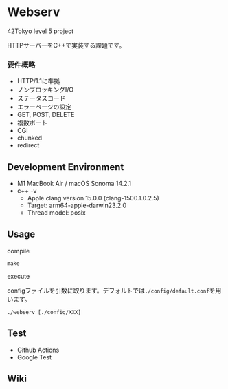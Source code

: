# Webserv
42Tokyo level 5 project

HTTPサーバーをC++で実装する課題です。

### 要件概略
- HTTP/1.1に準拠
- ノンブロッキングI/O
- ステータスコード
- エラーページの設定
- GET, POST, DELETE
- 複数ポート
- CGI
- chunked
- redirect

## Development Environment
- M1 MacBook Air / macOS Sonoma 14.2.1
- c++ -v
	- Apple clang version 15.0.0 (clang-1500.1.0.2.5)
	- Target: arm64-apple-darwin23.2.0
	- Thread model: posix

## Usage

compile
```
make
```

execute

configファイルを引数に取ります。デフォルトでは`./config/default.conf`を用います。
```
./webserv [./config/XXX]
```

## Test
- Github Actions
- Google Test

## Wiki
